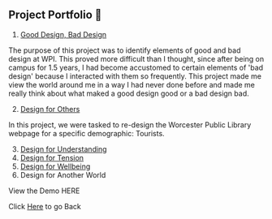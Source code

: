 ## Project Portfolio 💼
1. [Good Design, Bad Design](https://medium.com/@ilanazeldin/wpi-design-in-action-85e33b8efcc0 "Good Design, Bad Design")

The purpose of this project was to identify elements of good and bad design at WPI. This proved more difficult than I thought, since after being on campus for 1.5 years, I had become accustomed to certain elements of 'bad design' because I interacted with them so frequently. This project made me view the world around me in a way I had never done before and made me really think about what maked a good design good or a bad design bad. 

2. [Design for Others](https://medium.com/@ilanazeldin/designing-for-tourists-816e20fdb741 "Design for Others") 

In this project, we were tasked to re-design the Worcester Public Library webpage for a specific demographic: Tourists. 

3. [Design for Understanding](https://medium.com/@ilanazeldin/design-for-understanding-39975b05bcea "Design for Understanding")
4. [Design for Tension](https://medium.com/@michaelbosik/design-for-tension-group-13-e49fcef641b2 "Design for Tension")
5. [Design for Wellbeing](https://medium.com/@ilanazeldin/design-for-wellbeing-7cc8d2f7a9a7 "Desing for Wellbeing")
6. Design for Another World 

View the Demo HERE

Click [Here](README.md) to go Back
